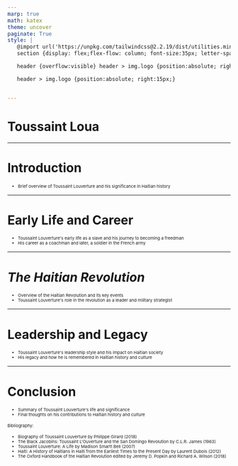 ```yaml
---
marp: true
math: katex
theme: uncover
paginate: True
style: |
   @import url('https://unpkg.com/tailwindcss@2.2.19/dist/utilities.min.css');
   section {display: flex;flex-flow: column; font-size:35px; letter-spacing:1.4px;}

   header {overflow:visible} header > img.logo {position:absolute; right:15px;}

   header > img.logo {position:absolute; right:15px;}


---
```

<!-- backgroundImage: url('backgrounds/wwwatercolor (9).png') -->
<!-- _class: lead -->

 # **Toussaint Loua**

---
<style scoped>p,li {font-size:0.96em}</style>

 # Introduction
- Brief overview of Toussaint Louverture and his significance in Haitian history


---
<style scoped>p,li {font-size:0.92em}</style>

 # Early Life and Career
- Toussaint Louverture's early life as a slave and his journey to becoming a freedman
- His career as a coachman and later, a soldier in the French army


---
<style scoped>p,li {font-size:0.92em}</style>

 # _The Haitian Revolution_
- Overview of the Haitian Revolution and its key events
- Toussaint Louverture's role in the revolution as a leader and military strategist


---
<style scoped>p,li {font-size:0.92em}</style>

 # Leadership and Legacy

- Toussaint Louverture's leadership style and his impact on Haitian society
- His legacy and how he is remembered in Haitian history and culture

---
<style scoped>p,li {font-size:0.68em}</style>

 # Conclusion
- Summary of Toussaint Louverture's life and significance
- Final thoughts on his contributions to Haitian history and culture

Bibliography:
- Biography of Toussaint Louverture by Philippe Girard (2018)
- The Black Jacobins: Toussaint L'Ouverture and the San Domingo Revolution by C.L.R. James (1963)
- Toussaint Louverture: A Life by Madison Smartt Bell (2007)
- Haiti: A History of Haitians in Haiti from the Earliest Times to the Present Day by Laurent Dubois (2012)
- The Oxford Handbook of the Haitian Revolution edited by Jeremy D. Popkin and Richard A. Wilson (2018)
